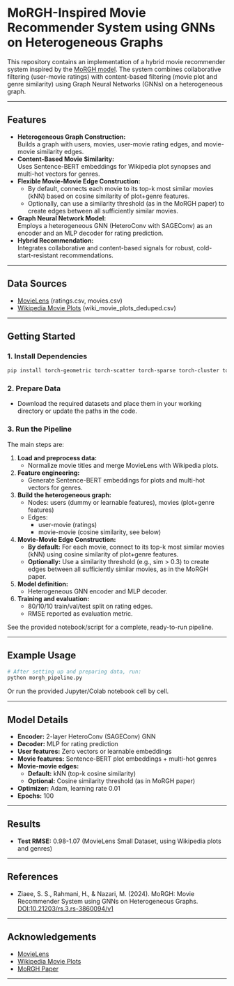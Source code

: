 # MoRGH-Inspired Movie Recommender System using GNNs on Heterogeneous Graphs

This repository contains an implementation of a hybrid movie recommender system inspired by the [MoRGH model](https://doi.org/10.21203/rs.3.rs-3860094/v1). The system combines collaborative filtering (user-movie ratings) with content-based filtering (movie plot and genre similarity) using Graph Neural Networks (GNNs) on a heterogeneous graph.

---

## Features

- **Heterogeneous Graph Construction:**  
  Builds a graph with users, movies, user-movie rating edges, and movie-movie similarity edges.
- **Content-Based Movie Similarity:**  
  Uses Sentence-BERT embeddings for Wikipedia plot synopses and multi-hot vectors for genres.
- **Flexible Movie-Movie Edge Construction:**  
  - By default, connects each movie to its top-k most similar movies (kNN) based on cosine similarity of plot+genre features.
  - Optionally, can use a similarity threshold (as in the MoRGH paper) to create edges between all sufficiently similar movies.
- **Graph Neural Network Model:**  
  Employs a heterogeneous GNN (HeteroConv with SAGEConv) as an encoder and an MLP decoder for rating prediction.
- **Hybrid Recommendation:**  
  Integrates collaborative and content-based signals for robust, cold-start-resistant recommendations.

---

## Data Sources

- [MovieLens](https://grouplens.org/datasets/movielens/) (ratings.csv, movies.csv)
- [Wikipedia Movie Plots](https://www.kaggle.com/datasets/jrobischon/wikipedia-movie-plots) (wiki_movie_plots_deduped.csv)

---

## Getting Started

### 1. **Install Dependencies**
```bash
pip install torch-geometric torch-scatter torch-sparse torch-cluster torch-spline-conv sentence-transformers scikit-learn pandas numpy
```

### 2. **Prepare Data**

- Download the required datasets and place them in your working directory or update the paths in the code.

### 3. **Run the Pipeline**

The main steps are:

1. **Load and preprocess data:**  
   - Normalize movie titles and merge MovieLens with Wikipedia plots.
2. **Feature engineering:**  
   - Generate Sentence-BERT embeddings for plots and multi-hot vectors for genres.
3. **Build the heterogeneous graph:**  
   - Nodes: users (dummy or learnable features), movies (plot+genre features)
   - Edges: 
     - user-movie (ratings)
     - movie-movie (cosine similarity, see below)
4. **Movie-Movie Edge Construction:**  
   - **By default:** For each movie, connect to its top-k most similar movies (kNN) using cosine similarity of plot+genre features.
   - **Optionally:** Use a similarity threshold (e.g., sim > 0.3) to create edges between all sufficiently similar movies, as in the MoRGH paper.
5. **Model definition:**  
   - Heterogeneous GNN encoder and MLP decoder.
6. **Training and evaluation:**  
   - 80/10/10 train/val/test split on rating edges.
   - RMSE reported as evaluation metric.

See the provided notebook/script for a complete, ready-to-run pipeline.

---

## Example Usage

```python
# After setting up and preparing data, run:
python morgh_pipeline.py
```
Or run the provided Jupyter/Colab notebook cell by cell.

---

## Model Details

- **Encoder:** 2-layer HeteroConv (SAGEConv) GNN
- **Decoder:** MLP for rating prediction
- **User features:** Zero vectors or learnable embeddings
- **Movie features:** Sentence-BERT plot embeddings + multi-hot genres
- **Movie-movie edges:**  
  - **Default:** kNN (top-k cosine similarity)
  - **Optional:** Cosine similarity threshold (as in MoRGH paper)
- **Optimizer:** Adam, learning rate 0.01
- **Epochs:** 100

---

## Results

- **Test RMSE:** 0.98-1.07 (MovieLens Small Dataset, using Wikipedia plots and genres)

---

## References

- Ziaee, S. S., Rahmani, H., & Nazari, M. (2024). MoRGH: Movie Recommender System using GNNs on Heterogeneous Graphs. [DOI:10.21203/rs.3.rs-3860094/v1](https://doi.org/10.21203/rs.3.rs-3860094/v1)

---

## Acknowledgements

- [MovieLens](https://grouplens.org/datasets/movielens/)
- [Wikipedia Movie Plots](https://www.kaggle.com/datasets/jrobischon/wikipedia-movie-plots)
- [MoRGH Paper](https://doi.org/10.21203/rs.3.rs-3860094/v1)

---
